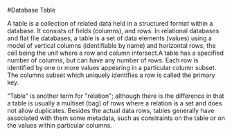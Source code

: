 #Database Table

A table is a collection of related data held in a structured format within a database. It consists of fields (columns), and rows.
In relational databases and flat file databases, a table is a set of data elements (values) using a model of vertical columns (identifiable by name) and horizontal rows, the cell being the unit where a row and column intersect.A table has a specified number of columns, but can have any number of rows. Each row is identified by one or more values appearing in a particular column subset. The columns subset which uniquely identifies a row is called the primary key.

"Table" is another term for "relation"; although there is the difference in that a table is usually a multiset (bag) of rows where a relation is a set and does not allow duplicates. Besides the actual data rows, tables generally have associated with them some metadata, such as constraints on the table or on the values within particular columns.